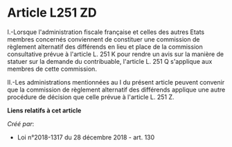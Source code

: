 # Article L251 ZD

I.-Lorsque l'administration fiscale française et celles des autres Etats membres concernés conviennent de constituer une
commission de règlement alternatif des différends en lieu et place de la commission consultative prévue à l'article L. 251 K
pour rendre un avis sur la manière de statuer sur la demande du contribuable, l'article L. 251 Q s'applique aux membres de
cette commission.

II.-Les administrations mentionnées au I du présent article peuvent convenir que la commission de règlement alternatif des
différends applique une autre procédure de décision que celle prévue à l'article L. 251 Z.

**Liens relatifs à cet article**

_Créé par_:

  - Loi n°2018-1317 du 28 décembre 2018 - art. 130

